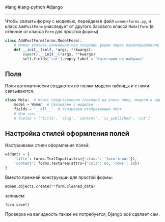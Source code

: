  #lang #lang-python #django

---
Чтобы связать форму с моделью, перейдем в файл `women/forms.py`, и класс `AddPostForm` унаследует от другого базового класса `ModelForm` (в отличие от класса `Form` для простой формы).

```python
class AddPostForm(forms.ModelForm):
    # Можно вносить изменения при создании формы через переопределение конструктора
    def __init__(self, *args, **kwargs):
        super().__init__(*args, **kwargs)
        self.fields['cat'].empty_label = "Категория не выбрана"  
```

## Поля

Поля автоматически создаются по полям модели таблицы и с ними связываются.

```python
class Meta:  # Класс представления (похожий на класс пред. модели в админ панели)
    model = Women  # Связываем с моделью
    fields = '__all__'  # Указываем отображаемые поля
    # Или так:
    # fields = ['title', 'slug', 'content', 'is_published', 'cat']
```

## Настройка стилей оформления полей

Настраиваем стили оформления полей:

```python
widgets = {
    'title': forms.TextInput(attrs={'class': 'form-input'}),
    'content': forms.Textarea(attrs={'cols': 60, 'rows': 10})
}
```

Вместо прежней конструкции для простой формы:

```python
Women.objects.create(**form.cleaned_data)
```

запишем:

```python
form.save()
```

Проверка на валидность также не потребуется, Django всё сделает сам.
